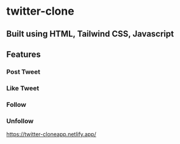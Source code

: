 # twitter-clone

## Built using HTML, Tailwind CSS, Javascript

## Features
### Post Tweet
### Like Tweet
### Follow
### Unfollow

https://twitter-cloneapp.netlify.app/
